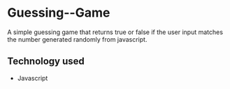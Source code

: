 # Guessing--Game
 A simple guessing game that returns true or false if the user input matches the number generated randomly from javascript.
 
## Technology used
* Javascript
